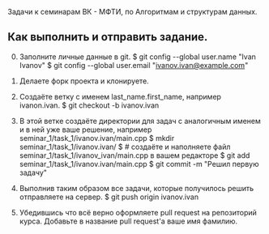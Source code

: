 Задачи к семинарам ВК - МФТИ, по Алгоритмам и структурам данных.

Как выполнить и отправить задание.
----
0. Заполните личные данные в git.
$ git config --global user.name "Ivan Ivanov"
$ git config --global user.email "ivanov.ivan@example.com"

2. Делаете форк проекта и клонируете.

3. Создаёте ветку с именем last_name.first_name, например ivanon.ivan.
$ git checkout -b ivanov.ivan

4. В этой ветке создаёте директории для задач с аналогичным именем и в ней уже ваше решение, например seminar_1/task_1/ivanov.ivan/main.cpp
$ mkdir seminar_1/task_1/ivanov.ivan/
$ # создаёте и наполняете файл seminar_1/task_1/ivanov_ivan/main.cpp в вашем редакторе
$ git add seminar_1/task_1/ivanov.ivan/main.cpp
$ git commit -m "Решил первую задачу"

5. Выполнив таким образом все задачи, которые получилось решить отправляете на сервер.
$ git push origin ivanov.ivan

6. Убедившись что всё верно оформляете pull request на репозиторий курса. Добавьте в название pull request'a ваше имя фамилию.

